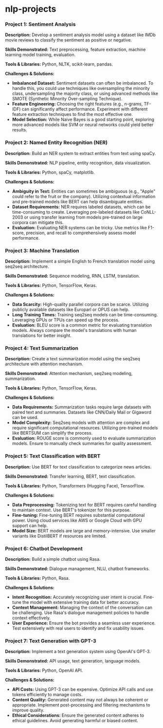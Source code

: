 # nlp-projects
### Project 1: Sentiment Analysis

**Description:** Develop a sentiment analysis model using a dataset like IMDb movie reviews to classify the sentiment as positive or negative.

**Skills Demonstrated:** Text preprocessing, feature extraction, machine learning model training, evaluation.

**Tools & Libraries:** Python, NLTK, scikit-learn, pandas.

**Challenges & Solutions:**

-   **Imbalanced Dataset:** Sentiment datasets can often be imbalanced. To handle this, you could use techniques like oversampling the minority class, undersampling the majority class, or using advanced methods like SMOTE (Synthetic Minority Over-sampling Technique).
-   **Feature Engineering:** Choosing the right features (e.g., n-grams, TF-IDF) can significantly affect performance. Experiment with different feature extraction techniques to find the most effective one.
-   **Model Selection:** While Naive Bayes is a good starting point, exploring more advanced models like SVM or neural networks could yield better results.

### Project 2: Named Entity Recognition (NER)

**Description:** Build an NER system to extract entities from text using spaCy.

**Skills Demonstrated:** NLP pipeline, entity recognition, data visualization.

**Tools & Libraries:** Python, spaCy, matplotlib.

**Challenges & Solutions:**

-   **Ambiguity in Text:** Entities can sometimes be ambiguous (e.g., "Apple" could refer to the fruit or the company). Utilizing contextual information and pre-trained models like BERT can help disambiguate entities.
-   **Dataset Requirements:** NER requires labeled datasets, which can be time-consuming to create. Leveraging pre-labeled datasets like CoNLL-2003 or using transfer learning from models pre-trained on large corpora can mitigate this.
-   **Evaluation:** Evaluating NER systems can be tricky. Use metrics like F1-score, precision, and recall to comprehensively assess model performance.

### Project 3: Machine Translation

**Description:** Implement a simple English to French translation model using seq2seq architecture.

**Skills Demonstrated:** Sequence modeling, RNN, LSTM, translation.

**Tools & Libraries:** Python, TensorFlow, Keras.

**Challenges & Solutions:**

-   **Data Scarcity:** High-quality parallel corpora can be scarce. Utilizing publicly available datasets like Europarl or OPUS can help.
-   **Long Training Times:** Training seq2seq models can be time-consuming. Leveraging GPUs or TPUs can speed up the process.
-   **Evaluation:** BLEU score is a common metric for evaluating translation models. Always compare the model's translations with human translations for better insight.

### Project 4: Text Summarization

**Description:** Create a text summarization model using the seq2seq architecture with attention mechanism.

**Skills Demonstrated:** Attention mechanism, seq2seq modeling, summarization.

**Tools & Libraries:** Python, TensorFlow, Keras.

**Challenges & Solutions:**

-   **Data Requirements:** Summarization tasks require large datasets with paired text and summaries. Datasets like CNN/Daily Mail or Gigaword can be used.
-   **Model Complexity:** Seq2seq models with attention are complex and require significant computational resources. Utilizing pre-trained models like BERTSUM can simplify the process.
-   **Evaluation:** ROUGE score is commonly used to evaluate summarization models. Ensure to manually check summaries for quality assessment.

### Project 5: Text Classification with BERT

**Description:** Use BERT for text classification to categorize news articles.

**Skills Demonstrated:** Transfer learning, BERT, text classification.

**Tools & Libraries:** Python, Transformers (Hugging Face), TensorFlow.

**Challenges & Solutions:**

-   **Data Preprocessing:** Tokenizing text for BERT requires careful handling to maintain context. Use BERT's tokenizer for this purpose.
-   **Fine-tuning:** Fine-tuning BERT requires substantial computational power. Using cloud services like AWS or Google Cloud with GPU support can help.
-   **Model Size:** BERT models are large and memory-intensive. Use smaller variants like DistilBERT if resources are limited.

### Project 6: Chatbot Development

**Description:** Build a simple chatbot using Rasa.

**Skills Demonstrated:** Dialogue management, NLU, chatbot frameworks.

**Tools & Libraries:** Python, Rasa.

**Challenges & Solutions:**

-   **Intent Recognition:** Accurately recognizing user intent is crucial. Fine-tune the model with extensive training data for better accuracy.
-   **Context Management:** Managing the context of the conversation can be challenging. Use Rasa's dialogue management policies to handle context effectively.
-   **User Experience:** Ensure the bot provides a seamless user experience. Test extensively with real users to identify and fix usability issues.

### Project 7: Text Generation with GPT-3

**Description:** Implement a text generation system using OpenAI's GPT-3.

**Skills Demonstrated:** API usage, text generation, language models.

**Tools & Libraries:** Python, OpenAI API.

**Challenges & Solutions:**

-   **API Costs:** Using GPT-3 can be expensive. Optimize API calls and use tokens efficiently to manage costs.
-   **Content Quality:** Generated content may not always be coherent or appropriate. Implement post-processing and filtering mechanisms to improve quality.
-   **Ethical Considerations:** Ensure the generated content adheres to ethical guidelines. Avoid generating harmful or biased content.
